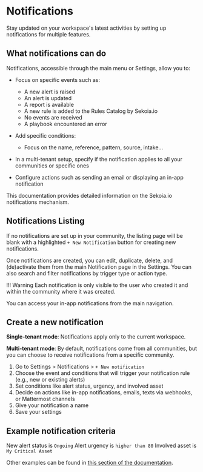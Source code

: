 
# Notifications

Stay updated on your workspace's latest activities by setting up notifications for multiple features. 

## What notifications can do

Notifications, accessible through the main menu or Settings, allow you to:

- Focus on specific events such as: 
    - A new alert is raised
    - An alert is updated
    - A report is available
    - A new rule is added to the Rules Catalog by Sekoia.io 
    - No events are received 
    - A playbook encountered an error 

- Add specific conditions: 
    - Focus on the name, reference, pattern, source, intake...

- In a multi-tenant setup, specify if the notification applies to all your communities or specific ones 
- Configure actions such as sending an email or displaying an in-app notification

This documentation provides detailed information on the Sekoia.io notifications mechanism.

## Notifications Listing

If no notifications are set up in your community, the listing page will be blank with a highlighted `+ New Notification` button for creating new notifications.

Once notifications are created, you can edit, duplicate, delete, and (de)activate them from the main Notification page in the Settings. You can also search and filter notifications by trigger type or action type.

!!! Warning
    Each notification is only visible to the user who created it and within the community where it was created.

You can access your in-app notifications from the main navigation. 

## Create a new notification

**Single-tenant mode**: Notifications apply only to the current workspace.

**Multi-tenant mode**: By default, notifications come from all communities, but you can choose to receive notifications from a specific community.

1. Go to Settings > Notifications > `+ New notification`
1. Choose the event and conditions that will trigger your notification rule (e.g., new or existing alerts)
2. Set conditions like alert status, urgency, and involved asset
3. Decide on actions like in-app notifications, emails, texts via webhooks, or Mattermost channels
4. Give your notification a name
5. Save your settings

## Example notification criteria

New alert status is `Ongoing`
Alert urgency is `higher than 80`
Involved asset is `My Critical Asset`

Other examples can be found in [this section of the documentation](notifications-Examples.md). 